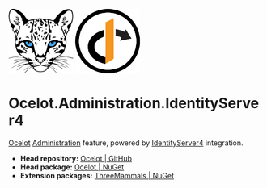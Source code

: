 ![Ocelot Icon](/ocelot_icon.png "Ocelot Icon")
![IdSer4 Logo](/idser4_logo.png "Identity Server 4 Logo")
# Ocelot.Administration.IdentityServer4
[Ocelot](https://www.nuget.org/packages/Ocelot) [Administration](https://ocelot.readthedocs.io/en/latest/features/administration.html) feature, powered by [IdentityServer4](https://www.nuget.org/packages/IdentityServer4) integration.
- **Head repository:** [Ocelot | GitHub](https://github.com/ThreeMammals/Ocelot)
- **Head package:** [Ocelot | NuGet](https://www.nuget.org/packages/Ocelot)
- **Extension packages:** [ThreeMammals | NuGet](https://www.nuget.org/profiles/ThreeMammals)
